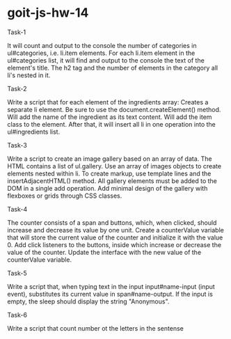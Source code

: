# goit-js-hw-14

Task-1

It will count and output to the console the number of categories in ul#categories, i.e. li.item elements.
For each li.item element in the ul#categories list, it will find and output to the console the text of the element's title. The h2 tag and the number of elements in the category all li's nested in it.

Task-2

Write a script that for each element of the ingredients array:
Creates a separate li element. Be sure to use the document.createElement() method.
Will add the name of the ingredient as its text content.
Will add the item class to the element.
After that, it will insert all li in one operation into the ul#ingredients list.


Task-3

Write a script to create an image gallery based on an array of data. The HTML contains a list of ul.gallery.
Use an array of images objects to create <img> elements nested within li. To create markup, use template lines and the insertAdjacentHTML() method.
All gallery elements must be added to the DOM in a single add operation.
Add minimal design of the gallery with flexboxes or grids through CSS classes.

Task-4

The counter consists of a span and buttons, which, when clicked, should increase and decrease its value by one unit.
Create a counterValue variable that will store the current value of the counter and initialize it with the value 0.
Add click listeners to the buttons, inside which increase or decrease the value of the counter.
Update the interface with the new value of the counterValue variable.

Task-5

Write a script that, when typing text in the input input#name-input (input event), substitutes its current value in span#name-output. If the input is empty, the sleep should display the string "Anonymous".


Task-6 

Write a script that count number ot the letters in the sentense
